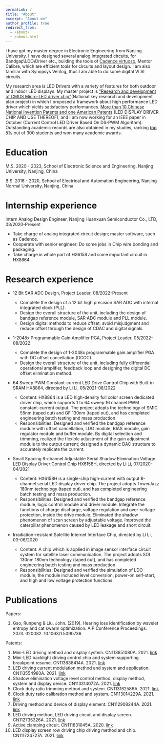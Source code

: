 ```yaml
---
permalink: /
title: "About"
excerpt: "About me"
author_profile: true
redirect_from: 
  - /about/
  - /about.html
---
```


I have got my master degree in Electronic Engineering from Nanjing University. I have designed several analog integrated circuits, for Bandgap\LDO\Driver etc., building the tools of [Cadence virtuoso](https://rppgao.github.io), Mentor Calibre, which are efficient tools for circuits and layout design. I am also familiar with Synopsys Verilog, thus I am able to do some digital VLSI circuits.

My research area is LED Drivers with a variety of features for both outdoor and indoor LED displays. My master project is ["Research and development of CMOS Micro-LED driver chip"](https://rppgao.github.io)(National key research and development plan project) in which I proposed a framework about high performance LED driver which yields satisfactory performances. [More than 10 Chinese National Invention Patents and one American Patents](https://rppgao.github.io) (LED DISPLAY DRIVER CHIP AND USE THEREOF), and I am now working for an IEEE paper in October (Current Control LED Driver Based On DS-PWM Algorithm). Outstanding academic records are also obtained in my studies, ranking [top 5%](https://rppgao.github.io) out of 300 students and won many academic awards.


Education
======
M.S. 2020 - 2023, School of Electronic Science and Engineering, Nanjing University, Nanjing, China

B.S. 2016 - 2020, School of Electrical and Automation Engineering, Nanjing Normal University, Nanjing, China


Internship experience
======
Intern Analog Design Engineer, Nanjing Huanxuan Semiconductor Co., LTD, 03/2020-Present
* Take charge of analog integrated circuit design; master software, such as Cadence.
* Cooperate with senior engineer; Do some jobs in Chip wire bonding and packaging.
* Take charge in whole part of HX6158 and some important circuit in HX8864.


Research experience
======
* 12 Bit SAR ADC Design, Project Leader, 08/2022-Present 
	* Complete the design of a 12 bit high precision SAR ADC with internal integrated clock (PLL). 
	* Design the overall structure of the unit, including the design of bandgap reference module, SAR ADC module and PLL module.
	* Design digital methods to reduce offset; avoid misjudgment and reduce offset through the design of CDAC and digital signals.

* 1-2048x Programmable Gain Amplifier PGA, Project Leader, 05/2022-08/2022 
	* Complete the design of 1-2048x programmable gain amplifier PGA with DC offset cancellation (DCOC). 
	* Design the overall structure of the unit, including fully differential operational amplifier, feedback loop and designing the digital DC offset elimination method.

* 64 Sweep PWM Constant-current LED Drive Control Chip with Built-in SRAM HX8864, directed by Li Li, 05/2021-08/2022
	* Content: 
	HX8864 is a LED high-density full color screen dedicated driver chip, which supports 1 to 64 sweep 16 channel PWM constant-current output.
	The project adopts the technology of SMIC 55nm (taped out) and GF 130nm (taped out), and has completed engineering batch testing and mass production.
	* Responsibilities:
	Designed and verified the bandgap reference module with offset cancellation, LDO module, BIAS module, gain regulator module and buffer module.
	By digital selection and trimming, realized the flexible adjustment of the gain adjustment module to the output current; designed a dynamic DAC structure to accurately replicate the current.

* Small Spacing 8-channel Adjustable Serial Shadow Elimination Voltage LED Display Driver Control Chip HX6158H, directed by Li Li, 07/2020-04/2021
	* Content: 
	HX6158H is a single-chip high-current with output 8-channel serial LED display driver chip. 
	The project adopts TowerJazz 180nm technology (taped out), and has completed engineering batch testing and mass production.
	* Responsibilities:
	Designed and verified the bandgap reference module, logic control module and driver module.
	Integrate the functions of charge discharge, voltage regulation and over-voltage protection, inside the drive module.
	Eliminated the shadow phenomenon of scan screen by adjustable voltage.
	Improved the caterpillar phenomenon caused by LED leakage and short circuit.

* Irradiation-resistant Satellite Internet Interface Chip, directed by Li Li, 03-06/2020
	* Content: 
	A chip which is applied in image sensor interface circuit system for satellite laser communication.
	The project adopts SOI 130nm 180nm technology (taped out), and has completed engineering batch testing and mass production. 
	* Responsibilities:
	Designed and verified the simulation of LDO module; the module included level conversion, power-on self-start, and high and low voltage protection functions.


Publications
======
Papers:
1. Gao, Runpeng & Liu, John. (2019). Hearing loss identification by wavelet entropy and cat swarm optimization. AIP Conference Proceedings. 2073. 020082. 10.1063/1.5090736. 

Patents:
1. Mini-LED driving method and display system. CN113851080A. 2021. [link](https://globaldossier.uspto.gov/#/result/publication/CN/113851080/1)
2. Mini-LED backlight driving control chip and system supporting breakpoint resume. CN113838414A. 2021. [link](https://globaldossier.uspto.gov/#/result/publication/CN/113838414/1)
3. LED driving current modulation method and system and application. CN113554980A. 2021. [link](https://globaldossier.uspto.gov/#/result/publication/CN/113554980/1)
4. Shadow elimination voltage level control method, display method, system and display device. CN113314072A. 2021. [link](https://globaldossier.uspto.gov/#/result/publication/CN/113314072/1)
5. Clock duty ratio trimming method and system. CN113162586A. 2021. [link](https://globaldossier.uspto.gov/#/result/publication/CN/113162586/1)
6. Clock duty ratio calibration method and system. CN113014229A. 2021. [link](https://globaldossier.uspto.gov/#/result/publication/CN/113014229/1)
7. Driving method and device of display element. CN112908244A. 2021. [link](https://globaldossier.uspto.gov/#/result/publication/CN/112908244/1)
8. LED driving method, LED driving circuit and display screen. CN112735326A. 2021. [link](https://globaldossier.uspto.gov/#/result/publication/CN/112735326/1)
9. Active clamping circuit. CN111831045A. 2020. [link](https://globaldossier.uspto.gov/#/result/publication/CN/111831045/1)
10. LED display screen row driving chip driving method and chip. CN111724727A. 2021. [link](https://globaldossier.uspto.gov/#/result/publication/CN/111724727/1)
